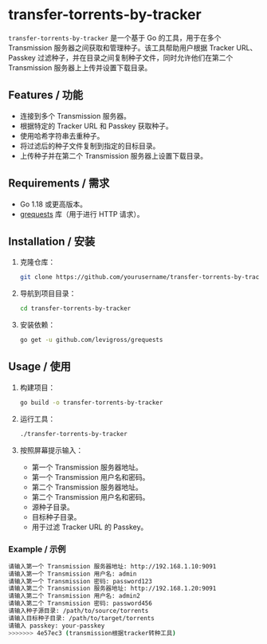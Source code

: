 # transfer-torrents-by-tracker

`transfer-torrents-by-tracker` 是一个基于 Go 的工具，用于在多个 Transmission 服务器之间获取和管理种子。该工具帮助用户根据 Tracker URL、Passkey 过滤种子，并在目录之间复制种子文件，同时允许他们在第二个 Transmission 服务器上上传并设置下载目录。

## Features / 功能

- 连接到多个 Transmission 服务器。
- 根据特定的 Tracker URL 和 Passkey 获取种子。
- 使用哈希字符串去重种子。
- 将过滤后的种子文件复制到指定的目标目录。
- 上传种子并在第二个 Transmission 服务器上设置下载目录。

## Requirements / 需求

- Go 1.18 或更高版本。
- [grequests](https://github.com/levigross/grequests) 库（用于进行 HTTP 请求）。

## Installation / 安装

1. 克隆仓库：
    ```bash
    git clone https://github.com/yourusername/transfer-torrents-by-tracker.git
    ```
2. 导航到项目目录：
    ```bash
    cd transfer-torrents-by-tracker
    ```
3. 安装依赖：
    ```bash
    go get -u github.com/levigross/grequests
    ```

## Usage / 使用

1. 构建项目：
    ```bash
    go build -o transfer-torrents-by-tracker
    ```

2. 运行工具：
    ```bash
    ./transfer-torrents-by-tracker
    ```

3. 按照屏幕提示输入：

    - 第一个 Transmission 服务器地址。
    - 第一个 Transmission 用户名和密码。
    - 第二个 Transmission 服务器地址。
    - 第二个 Transmission 用户名和密码。
    - 源种子目录。
    - 目标种子目录。
    - 用于过滤 Tracker URL 的 Passkey。

### Example / 示例

```bash
请输入第一个 Transmission 服务器地址: http://192.168.1.10:9091
请输入第一个 Transmission 用户名: admin
请输入第一个 Transmission 密码: password123
请输入第二个 Transmission 服务器地址: http://192.168.1.20:9091
请输入第二个 Transmission 用户名: admin2
请输入第二个 Transmission 密码: password456
请输入种子源目录: /path/to/source/torrents
请输入目标种子目录: /path/to/target/torrents
请输入 passkey: your-passkey
>>>>>>> 4e57ec3 (transmission根据tracker转种工具)
